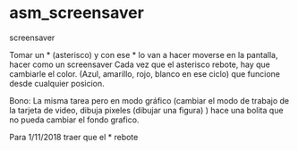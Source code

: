 # asm_screensaver
screensaver

Tomar un * (asterisco) y con ese * lo van a hacer moverse en la pantalla, hacer como un screensaver
Cada vez que el asterisco rebote, hay que cambiarle el color. (Azul, amarillo, rojo, blanco en ese ciclo) que funcione desde cualquier posicion.

Bono:  La misma tarea pero en modo gráfico (cambiar el modo de trabajo de la tarjeta de video, dibuja pixeles (dibujar una figura) ) hace una bolita que no pueda cambiar el fondo grafico.

Para 1/11/2018 traer que el * rebote
